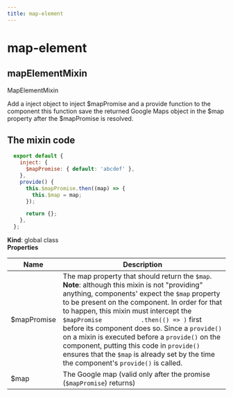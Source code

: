 ```yaml
---
title: map-element
---
```


# map-element

<a name="mapElementMixin"></a>

## mapElementMixin

MapElementMixin

Add a inject object to inject $mapPromise and a provide function to the
component this function save the returned Google Maps object in the $map
property after the $mapPromise is resolved.

## The mixin code

```js
  export default {
    inject: {
      $mapPromise: { default: 'abcdef' },
    },
    provide() {
      this.$mapPromise.then((map) => {
        this.$map = map;
      });

      return {};
    },
  };
```

**Kind**: global class  
**Properties**

| Name | Description |
| --- | --- |
| $mapPromise | The map property that should return the `$map`.<br />           **Note**: although this mixin is not "providing" anything,           components' expect the `$map` property to be present on the component.           In order for that to happen, this mixin must intercept the `$mapPromise           .then(() => )` first before its component does so.           Since a `provide()` on a mixin is executed before a `provide()` on the           component, putting this code in `provide()` ensures that the `$map` is           already set by the time the component's `provide()` is called. |
| $map | The Google map (valid only after the promise (`$mapPromise`) returns) |

